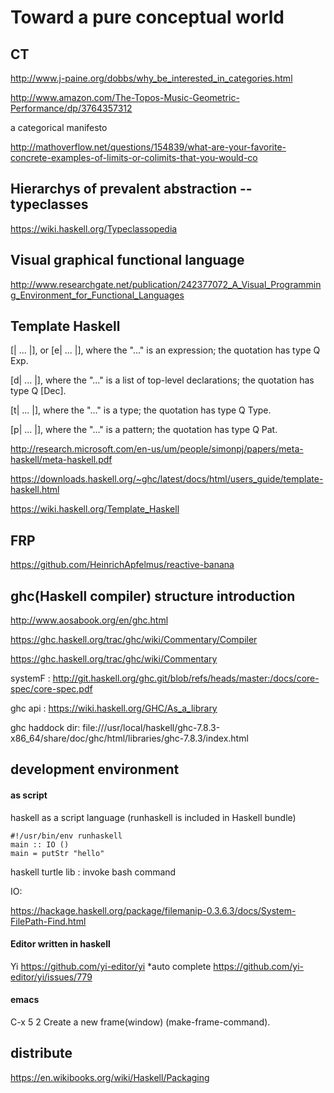 # Toward a pure conceptual world

## CT

http://www.j-paine.org/dobbs/why_be_interested_in_categories.html

http://www.amazon.com/The-Topos-Music-Geometric-Performance/dp/3764357312

a categorical manifesto

http://mathoverflow.net/questions/154839/what-are-your-favorite-concrete-examples-of-limits-or-colimits-that-you-would-co

## Hierarchys of prevalent abstraction --typeclasses

https://wiki.haskell.org/Typeclassopedia

## Visual graphical functional language

http://www.researchgate.net/publication/242377072_A_Visual_Programming_Environment_for_Functional_Languages

## Template Haskell

[| ... |], or [e| ... |], where the "..." is an expression; the quotation has type Q Exp.

[d| ... |], where the "..." is a list of top-level declarations; the quotation has type Q [Dec].

[t| ... |], where the "..." is a type; the quotation has type Q Type.

[p| ... |], where the "..." is a pattern; the quotation has type Q Pat.

http://research.microsoft.com/en-us/um/people/simonpj/papers/meta-haskell/meta-haskell.pdf

https://downloads.haskell.org/~ghc/latest/docs/html/users_guide/template-haskell.html

https://wiki.haskell.org/Template_Haskell

## FRP

https://github.com/HeinrichApfelmus/reactive-banana

## ghc(Haskell compiler) structure introduction

http://www.aosabook.org/en/ghc.html

https://ghc.haskell.org/trac/ghc/wiki/Commentary/Compiler

https://ghc.haskell.org/trac/ghc/wiki/Commentary

systemF : http://git.haskell.org/ghc.git/blob/refs/heads/master:/docs/core-spec/core-spec.pdf

ghc api : https://wiki.haskell.org/GHC/As_a_library

ghc haddock dir: 
file:///usr/local/haskell/ghc-7.8.3-x86_64/share/doc/ghc/html/libraries/ghc-7.8.3/index.html

## development environment

#### as script
haskell as a script language (runhaskell is included in Haskell bundle)

    #!/usr/bin/env runhaskell
    main :: IO ()
    main = putStr "hello"

haskell turtle lib : invoke bash command 

IO:

https://hackage.haskell.org/package/filemanip-0.3.6.3/docs/System-FilePath-Find.html

#### Editor written in haskell

Yi https://github.com/yi-editor/yi
    *auto complete https://github.com/yi-editor/yi/issues/779

#### emacs

C-x 5 2
Create a new frame(window) (make-frame-command).



## distribute

https://en.wikibooks.org/wiki/Haskell/Packaging
